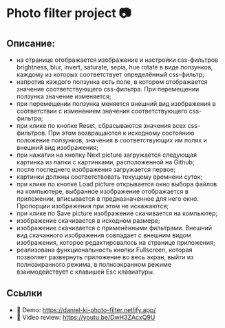 # Photo filter project 📷

## Описание:
- на странице отображается изображение и настройки css-фильтров brightness, blur, invert, saturate, sepia, hue rotate в виде ползунков, каждому из которых соответствует определённый css-фильтр;
- напротив каждого ползунка есть поле, в котором отображается значение соответствующего css-фильтра. При перемещении ползунка значение изменяется;
- при перемещении ползунка меняется внешний вид изображения в соответствии с изменением значения соответствующего css-фильтра;
- при клике по кнопке Reset, сбрасываются значения всех css-фильтров. При этом возвращаются к исходному состоянию положение ползунков, значения в соответствующих им полях и внешний вид изображения;
- при нажатии на кнопку Next picture загружается следующая картинка из папки с картинками, расположенной на Github;
- после последнего изображения загружается первое;
- картинки должны соответствовать текущему времнени суток;
- при клике по кнопке Load picture открывается окно выбора файлов на компьютере, выбранное изображение отображается в приложении, вписывается в предназначенное для него окно. Пропорции изображения при этом не искажаются;
- при клике по Save picture изображение скачивается на компьютер;
- изображение скачивается в исходном размере;
- изображение скачивается с применёнными фильтрами. Внешний вид скачанного изображения совпадает с внешним видом изображения, которое редактировалось на странице приложения;
- реализована функциональность кнопки Fullscreen, которая позволяет развернуть приложение во весь экран, выйти из полноэкранного режима, в полноэкранном режиме взаимодействует с клавишей Esc клавиатуры.

## Ссылки
- 📌 Demo: https://daniel-ki-photo-filter.netlify.app/
- 📌 Video review: https://youtu.be/DwH3ZAcxQ9U
